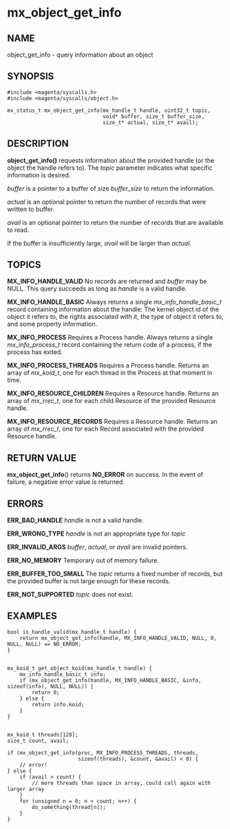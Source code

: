 # mx_object_get_info

## NAME

object_get_info - query information about an object

## SYNOPSIS

```
#include <magenta/syscalls.h>
#include <magenta/syscalls/object.h>

mx_status_t mx_object_get_info(mx_handle_t handle, uint32_t topic,
                               void* buffer, size_t buffer_size,
                               size_t* actual, size_t* avail);

```

## DESCRIPTION

**object_get_info()** requests information about the provided handle (or the object
the handle refers to).  The *topic* parameter indicates what specific information is desired.

*buffer* is a pointer to a buffer of size *buffer_size* to return the information.

*actual* is an optional pointer to return the number of records that were written to buffer.

*avail* is an optional pointer to return the number of records that are available to read.

If the buffer is insufficiently large, *avail* will be larger than *actual*.


## TOPICS

**MX_INFO_HANDLE_VALID**  No records are returned and *buffer* may be NULL.  This query
succeeds as long as *handle* is a valid handle.

**MX_INFO_HANDLE_BASIC**  Always returns a single *mx_info_handle_basic_t* record containing
information about the handle:  The kernel object id of the object it refers to, the rights
associated with it, the type of object it refers to, and some property information.

**MX_INFO_PROCESS**  Requires a Process handle.  Always returns a single *mx_info_process_t*
record containing the return code of a process, if the process has exited.

**MX_INFO_PROCESS_THREADS**  Requires a Process handle. Returns an array of *mx_koid_t*, one for
each thread in the Process at that moment in time.

**MX_INFO_RESOURCE_CHILDREN**  Requires a Resource handle.  Returns an array of *mx_rrec_t*,
one for each child Resource of the provided Resource handle.

**MX_INFO_RESOURCE_RECORDS**  Requires a Resource handle.  Returns an array of *mx_rrec_t*,
one for each Record associated with the provided Resource handle.


## RETURN VALUE

**mx_object_get_info**() returns **NO_ERROR** on success. In the event of failure, a negative error
value is returned.

## ERRORS

**ERR_BAD_HANDLE**  *handle* is not a valid handle.

**ERR_WRONG_TYPE**  *handle* is not an appropriate type for *topic*

**ERR_INVALID_ARGS**  *buffer*, *actual*, or *avail* are invalid pointers.

**ERR_NO_MEMORY**  Temporary out of memory failure.

**ERR_BUFFER_TOO_SMALL**  The *topic* returns a fixed number of records, but the provided buffer
is not large enough for these records.

**ERR_NOT_SUPPORTED**  *topic* does not exist.


## EXAMPLES

```
bool is_handle_valid(mx_handle_t handle) {
    return mx_object_get_info(handle, MX_INFO_HANDLE_VALID, NULL, 0, NULL, NULL) == NO_ERROR;
}


mx_koid_t get_object_koid(mx_handle_t handle) {
    mx_info_handle_basic_t info;
    if (mx_object_get_info(handle, MX_INFO_HANDLE_BASIC, &info, sizeof(info), NULL, NULL)) {
        return 0;
    } else {
        return info.koid;
    }
}


mx_koid_t threads[128];
size_t count, avail;

if (mx_object_get_info(proc, MX_INFO_PROCESS_THREADS, threads,
                       sizeof(threads), &count, &avail) < 0) {
    // error!
} else {
    if (avail > count) {
        // more threads than space in array, could call again with larger array
    }
    for (unsigned n = 0; n < count; n++) {
        do_something(thread[n]);
    }
}
```
